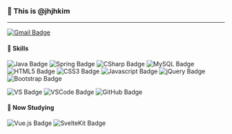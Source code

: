 ### 👋 This is @jhjhkim
- - -

[![Gmail Badge](https://img.shields.io/badge/Gmail-EA4335?style=for-the-badge&logo=Gmail&logoColor=white&link=mailto:jihyun.kim.cd@gmail.com)](mailto:jihyun.kim.cd@gmail.com)

#### :muscle: Skills
![Java Badge](https://img.shields.io/badge/Java-007396?style=for-the-badge&logo=Java&logoColor=white)
![Spring Badge](https://img.shields.io/badge/Spring-6DB33F?style=for-the-badge&logo=Spring&logoColor=white)
![CSharp Badge](https://img.shields.io/badge/CSharp-239120?style=for-the-badge&logo=CSharp&logoColor=white)
![MySQL Badge](https://img.shields.io/badge/MySQL-4479A1?style=for-the-badge&logo=MySQL&logoColor=white)
![HTML5 Badge](https://img.shields.io/badge/HTML5-E34F26?style=for-the-badge&logo=HTML5&logoColor=white)
![CSS3 Badge](https://img.shields.io/badge/CSS3-1572B6?style=for-the-badge&logo=CSS3&logoColor=white)
![Javascript Badge](https://img.shields.io/badge/Javascript-F7DF1E?style=for-the-badge&logo=Javascript&logoColor=white)
![jQuery Badge](https://img.shields.io/badge/jQuery-0769AD?style=for-the-badge&logo=jQuery&logoColor=white)
![Bootstrap Badge](https://img.shields.io/badge/Bootstrap-7952B3?style=for-the-badge&logo=Bootstrap&logoColor=white)

![VS Badge](https://img.shields.io/badge/Visual%20Studio-5C2D91?style=for-the-badge&logo=Visual%20Studio&logoColor=white)
![VSCode Badge](https://img.shields.io/badge/Visual%20Studio%20Code-007ACC?style=for-the-badge&logo=Visual%20Studio%20Code&logoColor=white)
![GitHub Badge](https://img.shields.io/badge/GitHub-181717?style=for-the-badge&logo=GitHub&logoColor=white)

#### :pencil: Now Studying
![Vue.js Badge](https://img.shields.io/badge/Vue.js-4FC08D?style=for-the-badge&logo=vuedotjs&logoColor=white)
![SvelteKit Badge](https://img.shields.io/badge/SvelteKit-FF3E00?style=for-the-badge&logo=svelte&logoColor=white)
